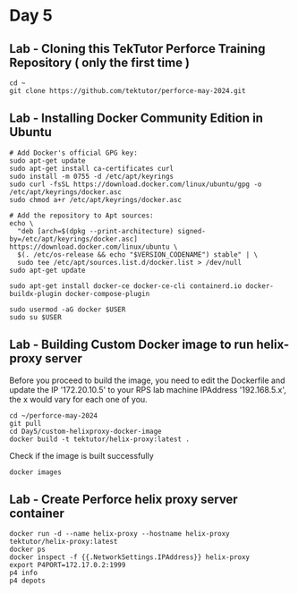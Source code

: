 # Day 5

## Lab - Cloning this TekTutor Perforce Training Repository ( only the first time )
```
cd ~
git clone https://github.com/tektutor/perforce-may-2024.git
```

## Lab - Installing Docker Community Edition in Ubuntu 
```
# Add Docker's official GPG key:
sudo apt-get update
sudo apt-get install ca-certificates curl
sudo install -m 0755 -d /etc/apt/keyrings
sudo curl -fsSL https://download.docker.com/linux/ubuntu/gpg -o /etc/apt/keyrings/docker.asc
sudo chmod a+r /etc/apt/keyrings/docker.asc

# Add the repository to Apt sources:
echo \
  "deb [arch=$(dpkg --print-architecture) signed-by=/etc/apt/keyrings/docker.asc] https://download.docker.com/linux/ubuntu \
  $(. /etc/os-release && echo "$VERSION_CODENAME") stable" | \
  sudo tee /etc/apt/sources.list.d/docker.list > /dev/null
sudo apt-get update

sudo apt-get install docker-ce docker-ce-cli containerd.io docker-buildx-plugin docker-compose-plugin

sudo usermod -aG docker $USER
sudo su $USER
```


## Lab - Building Custom Docker image to run helix-proxy server

Before you proceed to build the image, you need to edit the Dockerfile and update the IP '172.20.10.5' to your RPS lab machine IPAddress '192.168.5.x', the x would vary for each one of you.
```
cd ~/perforce-may-2024
git pull
cd Day5/custom-helixproxy-docker-image
docker build -t tektutor/helix-proxy:latest .
```

Check if the image is built successfully
```
docker images
```

## Lab - Create Perforce helix proxy server container
```
docker run -d --name helix-proxy --hostname helix-proxy tektutor/helix-proxy:latest
docker ps
docker inspect -f {{.NetworkSettings.IPAddress}} helix-proxy 
export P4PORT=172.17.0.2:1999
p4 info
p4 depots
```

